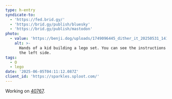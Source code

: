 ```yaml
---
type: h-entry
syndicate-to:
  - 'https://fed.brid.gy/'
  - 'https://brid.gy/publish/bluesky'
  - 'https://brid.gy/publish/mastodon'
photo:
  - value: 'https://benji.dog/uploads/1749096445_dither_it_20250531_141724.png'
    alt: >-
      Hands of a kid building a lego set. You can see the instructions open on
      the left side.
tags:
  - O
  - lego
date: '2025-06-05T04:11:12.087Z'
client_id: 'https://sparkles.sploot.com/'
---
```

Working on [40767](https://www.lego.com/en-us/product/up-scaled-baby-astronaut-40767).
